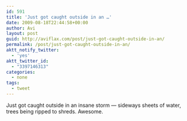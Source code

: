 ```yaml
---
id: 591
title: 'Just got caught outside in an …'
date: 2009-08-18T22:44:58+00:00
author: Avi
layout: post
guid: http://aviflax.com/post/just-got-caught-outside-in-an/
permalink: /post/just-got-caught-outside-in-an/
aktt_notify_twitter:
  - 'yes'
aktt_twitter_id:
  - "3397146313"
categories:
  - none
tags:
  - tweet
---
```

Just got caught outside in an insane storm — sideways sheets of water, trees being ripped to shreds. Awesome.